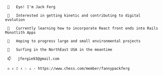      👋   Eyo! I'm Jack Ferg
     
     👀   Interested in getting kinetic and contributing to digital evolution
     
     🌱   Currently learning how to incorporate React front ends into Rails Monotlith Apps
     
     💞️   Hoping to progress large and small environmental projects
     
     🌊   Surfing in the NorthEast USA in the meantime
     
     📫   jfergie93@gmail.com      
     
     ♔ ♕ ♖ ♗ ♘ ♙ - https://www.chess.com/member/fannypackferg
                  

<!---
Valatulkas/Valatulkas is a ✨ special ✨ repository because its `README.md` (this file) appears on your GitHub profile.
You can click the Preview link to take a look at your changes.
--->
